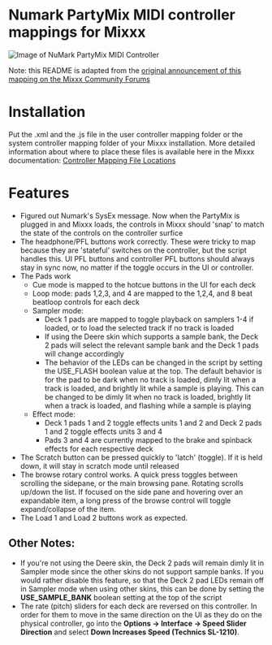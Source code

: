 # Numark PartyMix MIDI controller mappings for Mixxx

![Image of NuMark PartyMix MIDI Controller](http://rylito.com/media_rylito/content/images/original/numark_party_mix.jpg)

Note: this README is adapted from the [original announcement of this mapping on the Mixxx Community Forums](https://www.mixxx.org/forums/viewtopic.php?f=7&t=9232&start=10#p38408)

# Installation

Put the .xml and the .js file in the user controller mapping folder or the system controller mapping folder of your Mixxx installation. More detailed information about where to place these files is available here in the Mixxx documentation: [Controller Mapping File Locations](https://www.mixxx.org/wiki/doku.php/controller_mapping_file_locations)


# Features

- Figured out Numark's SysEx message. Now when the PartyMix is plugged in and Mixxx loads, the controls in Mixxx should 'snap' to match the state of the controls on the controller surfice
- The headphone/PFL buttons work correctly. These were tricky to map because they are 'stateful' switches on the controller, but the script handles this. UI PFL buttons and controller PFL buttons should always stay in sync now, no matter if the toggle occurs in the UI or controller.
- The Pads work
    - Cue mode is mapped to the hotcue buttons in the UI for each deck
    - Loop mode: pads 1,2,3, and 4 are mapped to the 1,2,4, and 8 beat beatloop controls for each deck
    - Sampler mode:
        - Deck 1 pads are mapped to toggle playback on samplers 1-4 if loaded, or to load the selected track if no track is loaded
        - If using the Deere skin which supports a sample bank, the Deck 2 pads will select the relevant sample bank and the Deck 1 pads will change accordingly
        - The behavior of the LEDs can be changed in the script by setting the USE_FLASH boolean value at the top. The default behavior is for the pad to be dark when no track is loaded, dimly lit when a track is loaded, and brightly lit while a sample is playing. This can be changed to be dimly lit when no track is loaded, brightly lit when a track is loaded, and flashing while a sample is playing
    - Effect mode:
        - Deck 1 pads 1 and 2 toggle effects units 1 and 2 and Deck 2 pads 1 and 2 toggle effects units 3 and 4
        - Pads 3 and 4 are currently mapped to the brake and spinback effects for each respective deck
- The Scratch button can be pressed quickly to 'latch' (toggle). If it is held down, it will stay in scratch mode until released
- The browse rotary control works. A quick press toggles between scrolling the sidepane, or the main browsing pane. Rotating scrolls up/down the list. If focused on the side pane and hovering over an expandable item, a long press of the browse control will toggle expand/collapse of the item.
- The Load 1 and Load 2 buttons work as expected.

## Other Notes:

- If you're not using the Deere skin, the Deck 2 pads will remain dimly lit in Sampler mode since the other skins do not support sample banks. If you would rather disable this feature, so that the Deck 2 pad LEDs remain off in Sampler mode when using other skins, this can be done by setting the **USE_SAMPLE_BANK** boolean setting at the top of the script
- The rate (pitch) sliders for each deck are reversed on this controller. In order for them to move in the same direction on the UI as they do on the physical controller, go into the **Options -> Interface -> Speed Slider Direction** and select **Down Increases Speed (Technics SL-1210)**.
